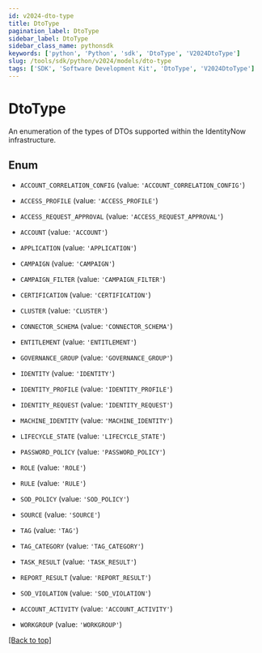 ```yaml
---
id: v2024-dto-type
title: DtoType
pagination_label: DtoType
sidebar_label: DtoType
sidebar_class_name: pythonsdk
keywords: ['python', 'Python', 'sdk', 'DtoType', 'V2024DtoType']
slug: /tools/sdk/python/v2024/models/dto-type
tags: ['SDK', 'Software Development Kit', 'DtoType', 'V2024DtoType']
---
```


# DtoType

An enumeration of the types of DTOs supported within the IdentityNow infrastructure.

## Enum

- `ACCOUNT_CORRELATION_CONFIG` (value: `'ACCOUNT_CORRELATION_CONFIG'`)

- `ACCESS_PROFILE` (value: `'ACCESS_PROFILE'`)

- `ACCESS_REQUEST_APPROVAL` (value: `'ACCESS_REQUEST_APPROVAL'`)

- `ACCOUNT` (value: `'ACCOUNT'`)

- `APPLICATION` (value: `'APPLICATION'`)

- `CAMPAIGN` (value: `'CAMPAIGN'`)

- `CAMPAIGN_FILTER` (value: `'CAMPAIGN_FILTER'`)

- `CERTIFICATION` (value: `'CERTIFICATION'`)

- `CLUSTER` (value: `'CLUSTER'`)

- `CONNECTOR_SCHEMA` (value: `'CONNECTOR_SCHEMA'`)

- `ENTITLEMENT` (value: `'ENTITLEMENT'`)

- `GOVERNANCE_GROUP` (value: `'GOVERNANCE_GROUP'`)

- `IDENTITY` (value: `'IDENTITY'`)

- `IDENTITY_PROFILE` (value: `'IDENTITY_PROFILE'`)

- `IDENTITY_REQUEST` (value: `'IDENTITY_REQUEST'`)

- `MACHINE_IDENTITY` (value: `'MACHINE_IDENTITY'`)

- `LIFECYCLE_STATE` (value: `'LIFECYCLE_STATE'`)

- `PASSWORD_POLICY` (value: `'PASSWORD_POLICY'`)

- `ROLE` (value: `'ROLE'`)

- `RULE` (value: `'RULE'`)

- `SOD_POLICY` (value: `'SOD_POLICY'`)

- `SOURCE` (value: `'SOURCE'`)

- `TAG` (value: `'TAG'`)

- `TAG_CATEGORY` (value: `'TAG_CATEGORY'`)

- `TASK_RESULT` (value: `'TASK_RESULT'`)

- `REPORT_RESULT` (value: `'REPORT_RESULT'`)

- `SOD_VIOLATION` (value: `'SOD_VIOLATION'`)

- `ACCOUNT_ACTIVITY` (value: `'ACCOUNT_ACTIVITY'`)

- `WORKGROUP` (value: `'WORKGROUP'`)

[[Back to top]](#)
